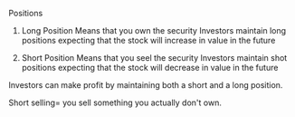 Positions

1. Long Position
Means that you own the security
Investors maintain long positions expecting that the stock will increase in value in the future


2. Short Position
Means that you seel the security
Investors maintain shot positions expecting that the stock will decrease in value in the future


Investors can make profit by maintaining both a short and a long position. 

Short selling= you sell something you actually don't own. 
